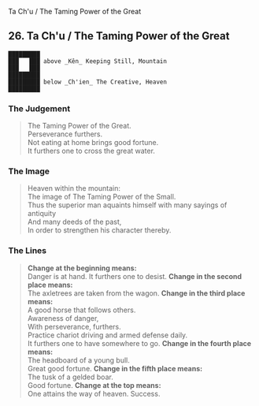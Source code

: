 Ta Ch'u / The Taming Power of the Great
## 26. Ta Ch'u / The Taming Power of the Great
    █████████
    ███   ███ above _Kên_ Keeping Still, Mountain  
    ███   ███
    █████████
    █████████ below _Ch'ien_ The Creative, Heaven  
    █████████
### The Judgement
> The Taming Power of the Great.  
 Perseverance furthers.  
 Not eating at home brings good fortune.  
 It furthers one to cross the great water.
### The Image
> Heaven within the mountain:  
 The image of The Taming Power of the Small.  
 Thus the superior man aquaints himself with many sayings of antiquity  
 And many deeds of the past,  
 In order to strengthen his character thereby.
### The Lines

 > **Change at the beginning means:**  
 Danger is at hand. It furthers one to desist.
 > **Change in the second place means:**  
 The axletrees are taken from the wagon.
 > **Change in the third place means:**  
 A good horse that follows others.  
 Awareness of danger,  
 With perseverance, furthers.  
 Practice chariot driving and armed defense daily.  
 It furthers one to have somewhere to go.
 > **Change in the fourth place means:**  
 The headboard of a young bull.  
 Great good fortune.
 > **Change in the fifth place means:**  
 The tusk of a gelded boar.  
 Good fortune.
 > **Change at the top means:**  
 One attains the way of heaven. Success.



